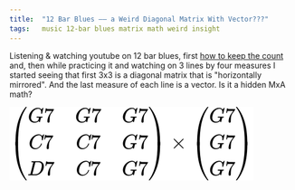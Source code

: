 ```yaml
---
title:  "12 Bar Blues –– a Weird Diagonal Matrix With Vector???"
tags:   music 12-bar blues matrix math weird insight
---
```


Listening & watching youtube on 12 bar blues, first [how to keep the count](https://youtu.be/qjCblIQabfc) and,
then while practicing it and watching on 3 lines by four measures I started seeing that first 3x3 is a diagonal
matrix that is "horizontally mirrored". And the last measure of each line is a vector. Is it a hidden MxA math?

![12 bar blues matrix times vector](/img/12-bar-blues-in-G.svg)
